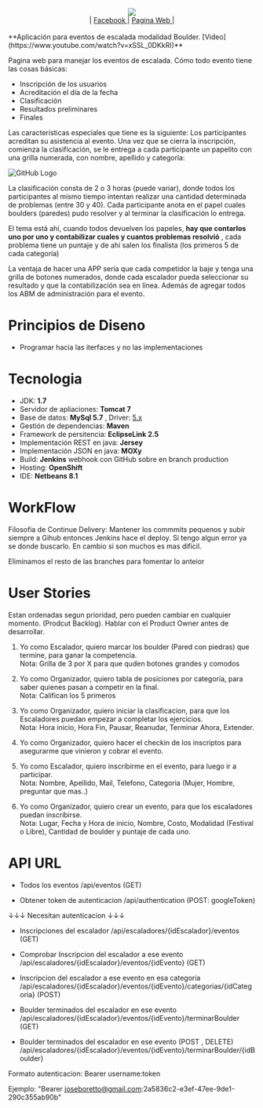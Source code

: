 <center>
<img src="https://k61.kn3.net/F/3/6/1/6/5/336.jpg">
<br>|
<a href="https://www.facebook.com/solomochila/"> Facebook </a>|
<a href="http://www.solomochila.com.ar/"> Pagina Web </a>|
</center>
<br>
**Aplicación para eventos de escalada modalidad Boulder. [Video](https://www.youtube.com/watch?v=xSSL_0DKkRI)**

Pagina web para manejar los eventos de escalada. Cómo todo evento tiene las cosas básicas:

* Inscripción de los usuarios
* Acreditación el día de la fecha
* Clasificación
* Resultados preliminares
* Finales

Las características especiales que tiene es la siguiente:
Los participantes acreditan su asistencia al evento. Una vez que se cierra la inscripción, comienza la clasificación, se le entrega a cada participante un papelito con una grilla numerada, con nombre, apellido y categoría:

![GitHub Logo](http://image.slidesharecdn.com/cuadricula-numeros-120407134141-phpapp02/95/cuadricula-numeros-1-728.jpg)

La clasificación consta de 2 o 3 horas (puede variar), donde todos los participantes al mismo tiempo intentan realizar una cantidad determinada de problemas (entre 30 y 40). Cada participante anota en el papel cuales boulders (paredes) pudo resolver y al terminar la clasificación lo entrega.

El tema está ahí, cuando todos devuelven los papeles, **hay que contarlos uno por uno y contabilizar cuales y cuantos problemas resolvió** , cada problema tiene un puntaje y de ahí salen los finalista (los primeros 5 de cada categoría)

La ventaja de hacer una APP sería que cada competidor la baje y tenga una grilla de botones numerados, donde cada escalador pueda seleccionar su resultado y que la contabilización sea en línea.
Además de agregar todos los ABM de administración para el evento.

# Principios de Diseno

* Programar hacia las iterfaces y no las implementaciones

# Tecnologia

* JDK: **1.7**
* Servidor de apliaciones: **Tomcat 7**
* Base de datos: **MySql 5.7** , Driver: [5.x](https://dev.mysql.com/doc/connector-j/6.0/en/connector-j-versions.html)
* Gestión de dependencias: **Maven**
* Framework de persitencia: **EclipseLink 2.5**
* Implementación REST en java: **Jersey**
* Implementación JSON en java: **MOXy**
* Build: **Jenkins** webhook con GitHub sobre en branch production
* Hosting: **OpenShift**
* IDE: **Netbeans 8.1**


# WorkFlow

Filosofia de Continue Delivery:
Mantener los commmits pequenos y subir siempre a Gihub entonces Jenkins hace el deploy. Si tengo algun error ya se donde buscarlo.
En cambio si son muchos es mas dificil.

Eliminamos el resto de las branches para fomentar lo anteior

# User Stories

Estan ordenadas segun prioridad, pero pueden cambiar en cualquier momento.
(Prodcut Backlog). Hablar con el Product Owner antes de desarrollar.

1. Yo como Escalador, quiero marcar los boulder (Pared con piedras) que termine, para ganar la competencia. <br>
Nota: Grilla de 3 por X para que quden botones grandes y comodos

2. Yo como Organizador, quiero tabla de posiciones por categoria, para saber quienes pasan a competir en la final.<br>
Nota: Califican los 5 primeros

3. Yo como Organizador, quiero iniciar la clasificacion, para que los Escaladores puedan empezar a completar los ejercicios. <br>
Nota: Hora inicio, Hora Fin, Pausar, Reanudar, Terminar Ahora, Extender.

4. Yo como Organizador, quiero hacer el checkin de los inscriptos para asegurarme que vinieron y cobrar el evento.

5. Yo como Escalador, quiero inscribirme en el evento, para luego ir a participar. <br>
Nota: Nombre, Apellido, Mail, Telefono, Categoria (Mujer, Hombre, preguntar que mas..)

6. Yo como Organizador, quiero crear un evento, para que los escaladores puedan inscribirse. <br>
Nota: Lugar, Fecha y Hora de inicio, Nombre, Costo, Modalidad (Festival o Libre), Cantidad de boulder y puntaje de cada uno.

# API URL

* Todos los eventos
/api/eventos (GET)

* Obtener token de autenticacion
/api/authentication (POST: googleToken)

↓↓↓ Necesitan autenticacion ↓↓↓
* Inscripciones del escalador
/api/escaladores/{idEscalador}/eventos (GET)

* Comprobar Inscripcion del escalador a ese evento
/api/escaladores/{idEscalador}/eventos/{idEvento} (GET)

* Inscripcion del escalador a ese evento en esa categoria
/api/escaladores/{idEscalador}/eventos/{idEvento}/categorias/{idCategoria} (POST)

* Boulder terminados del escalador en ese evento
/api/escaladores/{idEscalador}/eventos/{idEvento}/terminarBoulder (GET)

* Boulder terminados del escalador en ese evento (POST , DELETE)
/api/escaladores/{idEscalador}/eventos/{idEvento}/terminarBoulder/{idBoulder}

Formato autenticacion: Bearer username:token

Ejemplo: "Bearer joseboretto@gmail.com:2a5836c2-e3ef-47ee-9de1-290c355ab90b"
